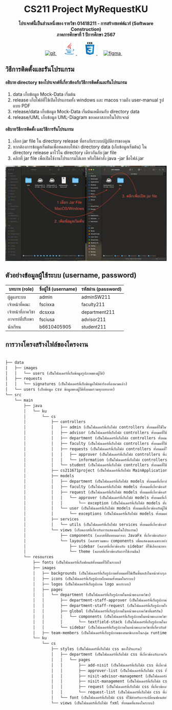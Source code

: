 
<h1 align="center">
  <br>
 <img src="https://github.com/user-attachments/assets/b1eda41d-2c0f-45cb-839a-81b6ae4f0d2e" alt="" width="200" class="margin-bottom: 15px;">
  <br>
  <span style="">CS211 Project MyRequestKU</span>
  <br>
</h1>

<p align="center">
    <b>โปรเจกต์นี้เป็นส่วนหนึ่งของ รายวิชา 01418211 - การสร้างซอฟต์แวร์ (Software Construction)</b> <br>
    <b>ภาคการศึกษาที่ 1 ปีการศึกษา 2567</b> <br>
</p>

<p align="center">
<a href="https://git-scm.com/" target="_blank" rel="noreferrer"> <img src="https://www.vectorlogo.zone/logos/git-scm/git-scm-icon.svg" alt="git" width="40" height="40"/> </a>
&nbsp;&nbsp;&nbsp;&nbsp;
<a href="https://www.java.com" target="_blank" rel="noreferrer"> <img src="https://raw.githubusercontent.com/devicons/devicon/master/icons/java/java-original.svg" alt="java" width="40" height="40"/> </a>
&nbsp;&nbsp;&nbsp;&nbsp;
<a href="https://www.w3schools.com/css/" target="_blank" rel="noreferrer"> <img src="https://raw.githubusercontent.com/devicons/devicon/master/icons/css3/css3-original-wordmark.svg" alt="css3" width="40" height="40"/> </a>
&nbsp;&nbsp;&nbsp;&nbsp;
<a href="https://www.figma.com/" target="_blank" rel="noreferrer"> <img src="https://www.vectorlogo.zone/logos/figma/figma-icon.svg" alt="figma" width="40" height="40"/> </a> 
&nbsp;&nbsp;&nbsp;&nbsp;
</p>

## วิธีการติดตั้งและรันโปรแกรม
#### อธิบาย directory ของโปรเจกต์ที่เกี่ยวข้องกับวิธีการติดตั้งและรันโปรแกรม
1. data เก็บข้อมูล Mock-Data เริ่มต้น
2. release เก็บไฟล์ที่ใช้เปิดโปรแกรมทั้ง windows และ macos รวมถึง user-manual รูปแบบ PDF
3. release/data เก็บข้อมูล Mock-Data เริ่มต้นเหมือนกับ directory data
4. release/UML เก็บข้อมูล UML-Diagram ของคลาสภายในโปรเจกต์

#### อธิบายวิธีการติดตั้ง และวิธีการรันโปรแกรม
1. เลือก jar file ใน directory release ที่ตรงกับระบบปฏิบัติการของคุณ
2. หากต้องการข้อมูลเริ่มต้นเพื่อทดสอบให้นำ directory data (เก็บข้อมูลเริ่มต้น) ใน directory release มาไว้ใน directory เดียวกันกับ jar file
3. คลิกที่ jar file เพื่อเปิดใช้งานโปรแกรมได้เลย หรือใช้คำสั่ง java -jar ชื่อไฟล์.jar

![how-to-use](https://github.com/punsnx/project-extended-resources/blob/592e789c290ee15c6f2d78f6ab3ebe4937635c52/cs211-myrequestku-how-to-install-and-run-program.png)

## ตัวอย่างข้อมูลผู้ใช้ระบบ (username, password)
| บทบาท (role)       | ชื่อผู้ใช้ (username) | รหัสผ่าน (password) |
|--------------------| ---------------- | ----------------- |
| ผู้ดูแลระบบ        | admin         | adminSW211|
| เจ้าหน้าที่คณะ     | fscixxa     | faculty211 |
| เจ้าหน้าที่ภาควิชา | dcsxxa         | department211 |
| อาจารย์ที่ปรึกษา   | fsciusa            | advisor211 |
| นักเรียน           | b6610405905        | student211 |

## การวางโครงสร้างไฟล์ของโครงงาน
```markdown

├── data 
│   ├── images
│   │   └── users (เป็นโฟลเดอร์ที่เก็บข้อมูลรูปภาพของผู้ใช้)
│   ├── requests
│   │   └── signatures (เป็นโฟลเดอร์ที่เก็บข้อมูลไฟล์คำร้องที่ลงนามแล้ว)
│   └── users (เก็บข้อมูล csv ข้อมูลของผู้ใช้ทั้งหมดรวมทุกบทบาท)
└── src
    └── main
        ├── java
        │   └── ku
        │       └── cs
        │           ├── controllers
        │           │   ├── admin (เป็นโฟลเดอร์ที่เก็บไฟล์ controllers ทั้งหมดที่ใช้ในระบบของบทบาทผู้ดูแลระบบ)
        │           │   ├── advisor (เป็นโฟลเดอร์ที่เก็บไฟล์ controllers ทั้งหมดที่ใช้ในระบบของบทบาทอาจารย์ที่ปรึกษา)
        │           │   ├── department (เป็นโฟลเดอร์ที่เก็บไฟล์ controllers ทั้งหมดที่ใช้ในระบบของบทบาทเจ้าหน้าที่ภาควิชา)
        │           │   ├── faculty (เป็นโฟลเดอร์ที่เก็บไฟล์ controllers ทั้งหมดที่ใช้ในระบบของบทบาทเจ้าหน้าที่คณะ)
        │           │   ├── requests (เป็นโฟลเดอร์ที่เก็บไฟล์ controllers ทั้งหมดที่ใช้ในระบบของคำร้อง)
        │           │   │   ├── approver (เป็นโฟลเดอร์ที่เก็บไฟล์ controllers ที่เกี่ยวข้องกับผู้อนุมัติคำร้อง)
        │           │   │   └── information (เป็นโฟลเดอร์ที่เก็บไฟล์ controllers ทั้งหมดที่เกี่ยวข้องกับการแสดงข้อมูลคำร้องที่กรอกแล้ว)
        │           │   └── student (เป็นโฟลเดอร์ที่เก็บไฟล์ controllers ทั้งหมดที่ใช้ในระบบของบทบาทเจ้าหน้าที่นิสิต)
        │           ├── cs211671project (เป็นโฟลเดอร์ที่เก็บไฟล์ MainApplication)
        │           ├── models
        │           │   ├── department (เป็นโฟลเดอร์ที่เก็บไฟล์ models ทั้งหมดที่เกี่ยวข้องกับภาควิชา)
        │           │   ├── faculty (เป็นโฟลเดอร์ที่เก็บไฟล์ models ทั้งหมดที่เกี่ยวข้องกับคณะ)
        │           │   ├── request (เป็นโฟลเดอร์ที่เก็บไฟล์ models ทั้งหมดที่เกี่ยวข้องกับคำร้อง)
        │           │   │   └── approver (เป็นโฟลเดอร์ที่เก็บไฟล์ models ทั้งหมดที่เกี่ยวข้องกับผู้อนุมัติคำร้อง)
        │           │   │       └── exception (เป็นโฟลเดอร์ที่เก็บไฟล์ models ทั้งหมดที่เกี่ยวข้องกับการตรวจสอบข้อผิดพลาดของผู้อนุมัติคำร้อง)
        │           │   └── user (เป็นโฟลเดอร์ที่เก็บไฟล์ models ทั้งหมดที่เกี่ยวข้องกับผู้ใช้งาน)
        │           │       └── exceptions (เป็นโฟลเดอร์ที่เก็บไฟล์ models ทั้งหมดที่เกี่ยวข้องกับการตรวจสอบข้อผิดพลาดของผู้ใช้งาน)
        │           ├── services
        │           │   └── utils (เป็นโฟลเดอร์ที่เก็บไฟล์ services ทั้งหมดที่เกี่ยวข้องกับตัวช่วยจัดการข้อมูลต่างๆ)
        │           └── views (เก็บคลาสที่เกี่ยวกับการแสดงผลในโปรแกรม)
        │               ├── components (คลาสที่สืบทอดมาจาก JavaFx ที่เกี่ยวข้องกับการแสดงผล)
        │               └── layouts (คลาสรวมของ components เพื่อแสดงผลเฉพาะอย่าง)
        │                   ├── sidebar (คลาสที่เกี่ยวข้องกับ sidebar ที่ใช้เลือกนำทางไปยังส่วนต่างๆ)
        │                   └── theme (คลาสที่เกี่ยวข้องกับการใช้งานธีม)
        └── resources
            ├── fonts (เป็นโฟลเดอร์ที่เก็บฟอนต์ทั้งหมดที่ใช้ในระบบ)
            ├── images 
            │   ├── backgrounds (เป็นโฟลเดอร์ที่เก็บรูปภาพทั้งหมดที่ใช้เป็นพื้นหลังในหน้าต่างๆภายในระบบ)
            │   ├── icons (เป็นโฟลเดอร์ที่เก็บรูปภาพไอคอนทั้งหมดในระบบ) 
            │   ├── logos (เป็นโฟลเดอร์ที่เก็บรูปภาพ logo ของระบบ)
            │   ├── pages
            │   │   └── department (เป็นโฟลเดอร์ที่เก็บรูปภาพในหน้าของภาควิชา)
            │   │       ├── department-staff-approver (เป็นโฟลเดอร์ที่เก็บรูปภาพในหน้าของภาควิชาที่เกี่ยวกับผู้อนุมัติระดับภาค)
            │   │       ├── department-staff-request (เป็นโฟลเดอร์ที่เก็บรูปภาพในหน้าของภาควิชาที่เกี่ยวกับคำร้อง)
            │   │       ├── global (เป็นโฟลเดอร์ที่เก็บรูปภาพในหน้าของภาควิชาที่แชร์กัน)
            │   │       │   └── components (เป็นโฟลเดอร์ที่เก็บรูปภาพในหน้าของภาควิชาที่แชร์กันเกี่ยวกับคลาสที่ใช้แสดงผล)
            │   │       │       └── textfield-stack (เป็นโฟลเดอร์ที่เก็บรูปภาพในหน้าของภาควิชาที่แชร์กันเกี่ยวกับช่องพิมพ์ข้อความ)
            │   │       └── sidebar (เป็นโฟลเดอร์ที่เก็บรูปภาพในหน้าของภาควิชาที่เกี่ยวกับส่วนนำทาง)
            │   ├── team-members (เป็นโฟลเดอร์ที่เก็บรูปภาพของสมาชิกภายในกลุ่ม runtime-error)
            └── ku
                └── cs
                    ├── styles (เป็นโฟลเดอร์ที่เก็บไฟล์ css ของโปรแกรม)
                    │   ├── department (เป็นโฟลเดอร์ที่เก็บไฟล์ css ที่เกี่ยวข้องกับภาควิชา)
                    │   │   └── pages
                    │   │       ├── add-nisit (เป็นโฟลเดอร์ที่เก็บไฟล์ css ที่เกี่ยวข้องกับภาควิชาในหน้าเพิ่มนิสิต)
                    │   │       ├── approver-list (เป็นโฟลเดอร์ที่เก็บไฟล์ css ที่เกี่ยวข้องกับภาควิชาในหน้าแสดงผลผู้อนุมัติ)
                    │   │       ├── nisit-advisor-management (เป็นโฟลเดอร์ที่เก็บไฟล์ css ที่เกี่ยวข้องกับภาควิชาในหน้าจัดการอาจารย์ที่ปรึกษา)
                    │   │       ├── nisit-management (เป็นโฟลเดอร์ที่เก็บไฟล์ css ที่เกี่ยวข้องกับภาควิชาในหน้าจัดการนิสิต)
                    │   │       ├── request (เป็นโฟลเดอร์ที่เก็บไฟล์ css ที่เกี่ยวข้องกับภาควิชาในหน้าจัดการคำร้อง)
                    │   │       └── request-list (เป็นโฟลเดอร์ที่เก็บไฟล์ css ที่เกี่ยวข้องกับภาควิชาในหน้าแสดงผลคำร้อง)
                    │   └── font (เป็นโฟลเดอร์ที่เก็บไฟล์ css ที่ใช้สำหรับการเปลี่ยนฟอนต์หรือเปลี่ยนขนาดฟอนต์ภายในระบบ)
                    └── views (เป็นโฟลเดอร์ที่เก็บไฟล์ fxml ทั้งหมดที่แสดงในระบบ)
```